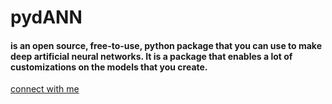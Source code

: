 # pydANN 
#### is an open source, free-to-use, python package that you can use to make deep artificial neural networks. It is a package that enables a lot of customizations on the models that you create.

[connect with me](https://www.instagram.com/shimron.alakkal)  
